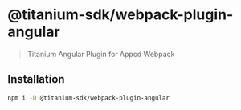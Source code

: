 # @titanium-sdk/webpack-plugin-angular

> Titanium Angular Plugin for Appcd Webpack

## Installation

```sh
npm i -D @titanium-sdk/webpack-plugin-angular
```
